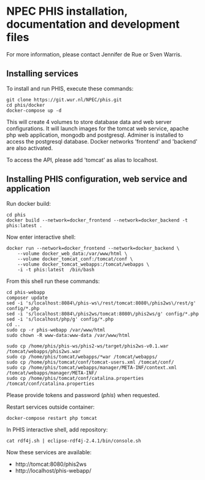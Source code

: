 # NPEC PHIS installation, documentation and development files

For more information, please contact Jennifer de Rue or Sven Warris.

## Installing services
 
To install and run PHIS, execute these commands:

```{bash}
git clone https://git.wur.nl/NPEC/phis.git
cd phis/docker
docker-compose up -d
```

This will create 4 volumes to store database data and web server configurations. It will launch images for the tomcat web service, apache php web application, mongodb and postgresql. Adminer is installed to access the postgresql database. Docker networks 'frontend' and 'backend' are also activated. 

To access the API, please add 'tomcat' as alias to localhost.

## Installing PHIS configuration, web service and application

Run docker build:

```{bash}
cd phis
docker build --network=docker_frontend --network=docker_backend -t phis:latest .
```

Now enter interactive shell:

```{bash}
docker run --network=docker_frontend --network=docker_backend \ 
	--volume docker_web_data:/var/www/html \ 
	--volume docker_tomcat_conf:/tomcat/conf \ 
	--volume docker_tomcat_webapps:/tomcat/webapps \ 
	-i -t phis:latest  /bin/bash
```

From this shell run these commands:

```{bash}
cd phis-webapp
composer update
sed -i 's/localhost:8084\/phis-ws\/rest/tomcat:8080\/phis2ws\/rest/g' config/*.php
sed -i 's/localhost:8084\/phis2ws/tomcat:8080\/phis2ws/g' config/*.php
sed -i 's/localhost/php/g' config/*.php
cd ..
sudo cp -r phis-webapp /var/www/html
sudo chown -R www-data:www-data /var/www/html 

sudo cp /home/phis/phis-ws/phis2-ws/target/phis2ws-v0.1.war /tomcat/webapps/phis2ws.war
sudo cp /home/phis/tomcat/webapps/*war /tomcat/webapps/
sudo cp /home/phis/tomcat/conf/tomcat-users.xml /tomcat/conf/
sudo cp /home/phis/tomcat/webapps/manager/META-INF/context.xml /tomcat/webapps/manager/META-INF/
sudo cp /home/phis/tomcat/conf/catalina.properties /tomcat/conf/catalina.properties
```

Please provide tokens and password (*phis*) when requested.

Restart services outside container:

```{bash}
docker-compose restart php tomcat
```

In PHIS interactive shell, add repository:

```{bash}
cat rdf4j.sh | eclipse-rdf4j-2.4.1/bin/console.sh
```

Now these services are available:

- http://tomcat:8080/phis2ws
- http://localhost/phis-webapp/ 

